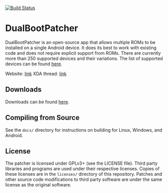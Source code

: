 [![Build Status](https://jenkins.noobdev.io/job/DualBootPatcher_Master/badge/icon)](https://jenkins.noobdev.io/job/DualBootPatcher_Master/)

DualBootPatcher
===============

DualBootPatcher is an open-source app that allows multiple ROMs to be installed on a single Android device. It does its best to work with existing code and does not require explicit support from ROMs. There are currently more than 250 supported devices and their variations. The list of supported devices can be found [here](https://dbp.noobdev.io/supported_devices.html).

Website: [link](https://dbp.noobdev.io/)
XDA thread: [link](http://forum.xda-developers.com/showthread.php?t=2447534)


Downloads
---------

Downloads can be found [here](https://dbp.noobdev.io/downloads/).


Compiling from Source
---------------------

See the `docs/` directory for instructions on building for Linux, Windows, and Android.


License
-------

The patcher is licensed under GPLv3+ (see the LICENSE file). Third party libraries and programs are used under their respective licenses. Copies of these licenses are in the `licenses/` directory of this repository. Patches and other source code modifications to third party software are under the same license as the original software.
